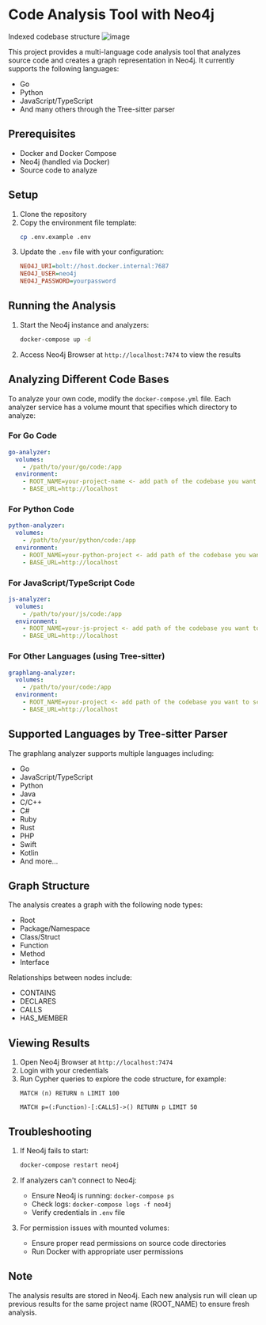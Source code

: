 # Code Analysis Tool with Neo4j

Indexed codebase structure
![image](https://github.com/user-attachments/assets/7dedb4c8-15e0-45fc-8928-dacbef5f1d76)

This project provides a multi-language code analysis tool that analyzes source code and creates a graph representation in Neo4j. It currently supports the following languages:

- Go
- Python
- JavaScript/TypeScript
- And many others through the Tree-sitter parser

## Prerequisites

- Docker and Docker Compose
- Neo4j (handled via Docker)
- Source code to analyze

## Setup

1. Clone the repository
2. Copy the environment file template:
   ```bash
   cp .env.example .env
   ```
3. Update the `.env` file with your configuration:
   ```ini
   NEO4J_URI=bolt://host.docker.internal:7687
   NEO4J_USER=neo4j
   NEO4J_PASSWORD=yourpassword
   ```

## Running the Analysis

1. Start the Neo4j instance and analyzers:

   ```bash
   docker-compose up -d
   ```

2. Access Neo4j Browser at `http://localhost:7474` to view the results

## Analyzing Different Code Bases

To analyze your own code, modify the `docker-compose.yml` file. Each analyzer service has a volume mount that specifies which directory to analyze:

### For Go Code

```yaml
go-analyzer:
  volumes:
    - /path/to/your/go/code:/app
  environment:
    - ROOT_NAME=your-project-name <- add path of the codebase you want to scan here
    - BASE_URL=http://localhost
```

### For Python Code

```yaml
python-analyzer:
  volumes:
    - /path/to/your/python/code:/app
  environment:
    - ROOT_NAME=your-python-project <- add path of the codebase you want to scan here
    - BASE_URL=http://localhost
```

### For JavaScript/TypeScript Code

```yaml
js-analyzer:
  volumes:
    - /path/to/your/js/code:/app
  environment:
    - ROOT_NAME=your-js-project <- add path of the codebase you want to scan here
    - BASE_URL=http://localhost
```

### For Other Languages (using Tree-sitter)

```yaml
graphlang-analyzer:
  volumes:
    - /path/to/your/code:/app
  environment:
    - ROOT_NAME=your-project <- add path of the codebase you want to scan here
    - BASE_URL=http://localhost
```

## Supported Languages by Tree-sitter Parser

The graphlang analyzer supports multiple languages including:

- Go
- JavaScript/TypeScript
- Python
- Java
- C/C++
- C#
- Ruby
- Rust
- PHP
- Swift
- Kotlin
- And more...

## Graph Structure

The analysis creates a graph with the following node types:

- Root
- Package/Namespace
- Class/Struct
- Function
- Method
- Interface

Relationships between nodes include:

- CONTAINS
- DECLARES
- CALLS
- HAS_MEMBER

## Viewing Results

1. Open Neo4j Browser at `http://localhost:7474`
2. Login with your credentials
3. Run Cypher queries to explore the code structure, for example:
   ```cypher
   MATCH (n) RETURN n LIMIT 100
   ```
   ```cypher
   MATCH p=(:Function)-[:CALLS]->() RETURN p LIMIT 50
   ```

## Troubleshooting

1. If Neo4j fails to start:

   ```bash
   docker-compose restart neo4j
   ```

2. If analyzers can't connect to Neo4j:

   - Ensure Neo4j is running: `docker-compose ps`
   - Check logs: `docker-compose logs -f neo4j`
   - Verify credentials in `.env` file

3. For permission issues with mounted volumes:
   - Ensure proper read permissions on source code directories
   - Run Docker with appropriate user permissions

## Note

The analysis results are stored in Neo4j. Each new analysis run will clean up previous results for the same project name (ROOT_NAME) to ensure fresh analysis.
